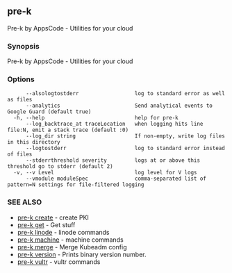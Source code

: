 ## pre-k

Pre-k by AppsCode - Utilities for your cloud

### Synopsis


Pre-k by AppsCode - Utilities for your cloud

### Options

```
      --alsologtostderr                  log to standard error as well as files
      --analytics                        Send analytical events to Google Guard (default true)
  -h, --help                             help for pre-k
      --log_backtrace_at traceLocation   when logging hits line file:N, emit a stack trace (default :0)
      --log_dir string                   If non-empty, write log files in this directory
      --logtostderr                      log to standard error instead of files
      --stderrthreshold severity         logs at or above this threshold go to stderr (default 2)
  -v, --v Level                          log level for V logs
      --vmodule moduleSpec               comma-separated list of pattern=N settings for file-filtered logging
```

### SEE ALSO
* [pre-k create](pre-k_create.md)	 - create PKI
* [pre-k get](pre-k_get.md)	 - Get stuff
* [pre-k linode](pre-k_linode.md)	 - linode commands
* [pre-k machine](pre-k_machine.md)	 - machine commands
* [pre-k merge](pre-k_merge.md)	 - Merge Kubeadm config
* [pre-k version](pre-k_version.md)	 - Prints binary version number.
* [pre-k vultr](pre-k_vultr.md)	 - vultr commands

